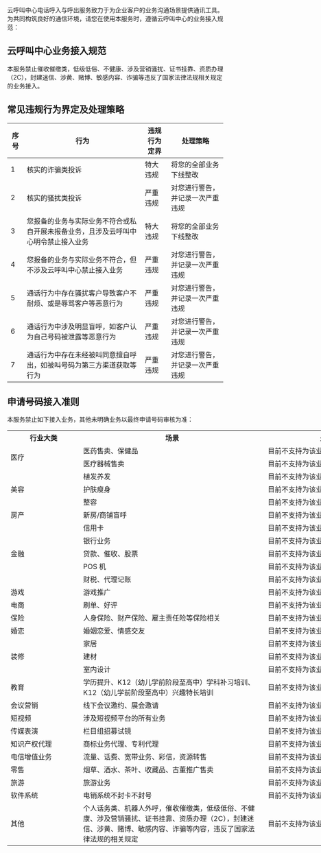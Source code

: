 云呼叫中心电话呼入与呼出服务致力于为企业客户的业务沟通场景提供通讯工具。为共同构筑良好的通信环境，请您在使用本服务时，遵循云呼叫中心的业务接入规范：

## 云呼叫中心业务接入规范
本服务禁止催收催缴类，低级低俗、不健康、涉及营销骚扰、证书挂靠、资质办理（2C），封建迷信、涉黄、赌博、敏感内容、诈骗等违反了国家法律法规相关规定的业务接入。

## 常见违规行为界定及处理策略
| 序号 | 行为                                         | 违规行为定界 | 处理策略              |
| -- | ------------------------------------------ | ------ | ----------------- |
| 1  | 核实的诈骗类投诉                                   | 特大违规   | 将您的全部业务下线整改      |
| 2  | 核实的骚扰类投诉                                   | 严重违规   | 对您进行警告，并记录一次严重违规 |
| 3  | 您报备的业务与实际业务不符合或私自开展未报备业务，且涉及云呼叫中心明令禁止接入业务 | 特大违规   | 将您的全部业务下线整改      |
| 4  | 您报备的业务与实际业务不符合，但不涉及云呼叫中心禁止接入业务              | 严重违规   | 对您进行警告，并记录一次严重违规 |
| 5  | 通话行为中存在骚扰客户导致客户不耐烦、或是辱骂客户等恶意行为             | 严重违规   | 对您进行警告，并记录一次严重违规 |
| 6  | 通话行为中涉及明显盲呼，如客户认为自己号码被泄露等恶意行为              | 严重违规   | 对您进行警告，并记录一次严重违规 |
| 7  | 通话行为中存在未经被叫同意擅自呼出，如被叫号码为第三方渠道获取等行为         | 严重违规   | 对您进行警告，并记录一次严重违规 |

## 申请号码接入准则
本服务禁止如下接入业务，其他未明确业务以最终申请号码审核为准：
<table border=0 cellpadding=0 cellspacing=0 width=876 style='border-collapse:
 collapse;table-layout:fixed;width:727pt'>
 <col width=153 style='mso-width-source:userset;mso-width-alt:4896;width:115pt'>
 <col width=415 style='mso-width-source:userset;mso-width-alt:13280;width:311pt'>
 
 <tr height=19 style='height:14.25pt'>
  <th height=19 class=xl66 width=153 style='height:14.25pt;width:115pt'>行业大类</td>
  <th class=xl66 width=415 style='width:311pt'>场景</td>
  <th class=xl66 width=308 style='width:231pt'>处理建议</td>
 </tr>
 <tr height=19 style='height:14.25pt'>
  <td rowspan=2 height=38 class=xl66 style='height:28.5pt'>医疗</td>
  <td class=xl66>医药售卖、保健品</td>
  <td class=xl66>目前不支持为该业务申请号码，请谅解</td>
 </tr>
 <tr height=19 style='height:14.25pt'>
  <td height=19 class=xl66 style='height:14.25pt'>医疗器械售卖</td>
  <td class=xl66>目前不支持为该业务申请号码，请谅解</td>
 </tr>
 <tr height=19 style='height:14.25pt'>
  <td rowspan=3 height=57 class=xl66 style='height:42.75pt'>美容</td>
  <td class=xl66>植发养发</td>
  <td class=xl66>目前不支持为该业务申请号码，请谅解</td>
 </tr>
 <tr height=19 style='height:14.25pt'>
  <td height=19 class=xl66 style='height:14.25pt'>护肤瘦身</td>
  <td class=xl66>目前不支持为该业务申请号码，请谅解</td>
 </tr>
 <tr height=19 style='height:14.25pt'>
  <td height=19 class=xl66 style='height:14.25pt'>整容</td>
  <td class=xl66>目前不支持为该业务申请号码，请谅解</td>
 </tr>
 <tr height=19 style='height:14.25pt'>
  <td height=19 class=xl66 style='height:14.25pt'>房产</td>
  <td class=xl66>新房/商铺盲呼</td>
  <td class=xl66>目前不支持为该业务申请号码，请谅解</td>
 </tr>
 <tr height=19 style='height:14.25pt'>
  <td rowspan=5 height=95 class=xl66 style='height:71.25pt'>金融</td>
  <td class=xl66>信用卡</td>
  <td class=xl66>目前不支持为该业务申请号码，请谅解</td>
 </tr>
 <tr height=19 style='height:14.25pt'>
  <td height=19 class=xl66 style='height:14.25pt'>银行业务</td>
  <td class=xl66>目前不支持为该业务申请号码，请谅解</td>
 </tr>
 <tr height=19 style='height:14.25pt'>
  <td height=19 class=xl66 style='height:14.25pt'>贷款、催收、股票</td>
  <td class=xl66>目前不支持为该业务申请号码，请谅解</td>
 </tr>
 <tr height=19 style='height:14.25pt'>
  <td height=19 class=xl66 style='height:14.25pt'><span lang=EN-US>POS 机</span></td>
  <td class=xl66>目前不支持为该业务申请号码，请谅解</td>
 </tr>
 <tr height=19 style='height:14.25pt'>
  <td height=19 class=xl66 style='height:14.25pt'>财税、代理记账</td>
  <td class=xl66>目前不支持为该业务申请号码，请谅解</td>
 </tr>
 <tr height=19 style='height:14.25pt'>
  <td height=19 class=xl66 style='height:14.25pt'>游戏</td>
  <td class=xl66>游戏推广</td>
  <td class=xl66>目前不支持为该业务申请号码，请谅解</td>
 </tr>
 <tr height=19 style='height:14.25pt'>
  <td height=19 class=xl66 style='height:14.25pt'>电商</td>
  <td class=xl66>刷单、好评</td>
  <td class=xl66>目前不支持为该业务申请号码，请谅解</td>
 </tr>
 <tr height=19 style='height:14.25pt'>
  <td height=19 class=xl66 style='height:14.25pt'>保险</td>
  <td class=xl66>人身保险、财产保险、雇主责任险等保险相关</td>
  <td class=xl66>目前不支持为该业务申请号码，请谅解</td>
 </tr>
 <tr height=19 style='height:14.25pt'>
  <td height=19 class=xl66 style='height:14.25pt'>婚恋</td>
  <td class=xl66>婚姻恋爱、情感交友</td>
  <td class=xl66>目前不支持为该业务申请号码，请谅解</td>
 </tr>
 <tr height=19 style='height:14.25pt'>
  <td rowspan=3 height=57 class=xl66 style='height:42.75pt'>装修</td>
  <td class=xl66>家居</td>
  <td class=xl66>目前不支持为该业务申请号码，请谅解</td>
 </tr>
 <tr height=19 style='height:14.25pt'>
  <td height=19 class=xl66 style='height:14.25pt'>建材</td>
  <td class=xl66>目前不支持为该业务申请号码，请谅解</td>
 </tr>
 <tr height=19 style='height:14.25pt'>
  <td height=19 class=xl66 style='height:14.25pt'>室内设计</td>
  <td class=xl66>目前不支持为该业务申请号码，请谅解</td>
 </tr>
 <tr height=19 style='height:14.25pt'>
  <td height=19 class=xl65 width=153 style='height:14.25pt;width:115pt'>教育</td>
  <td class=xl66>学历提升、K12（幼儿学前阶段至高中）学科补习培训、K12（幼儿学前阶段至高中）兴趣特长培训</td>
  <td class=xl66>目前不支持为该业务申请号码，请谅解</td>
 </tr>
 <tr height=19 style='height:14.25pt'>
  <td height=19 class=xl66 style='height:14.25pt'>会议营销</td>
  <td class=xl66>线下会议邀约、展会邀请</td>
  <td class=xl66>目前不支持为该业务申请号码，请谅解</td>
 </tr>
 <tr height=19 style='height:14.25pt'>
  <td height=19 class=xl66 style='height:14.25pt'>短视频</td>
  <td class=xl66>涉及短视频平台的所有业务</td>
  <td class=xl66>目前不支持为该业务申请号码，请谅解</td>
 </tr>
 <tr height=19 style='height:14.25pt'>
  <td height=19 class=xl66 style='height:14.25pt'>传媒表演</td>
  <td class=xl66>栏目组招募试镜</td>
  <td class=xl66>目前不支持为该业务申请号码，请谅解</td>
 </tr>
 <tr height=19 style='height:14.25pt'>
  <td height=19 class=xl66 style='height:14.25pt'>知识产权代理</td>
  <td class=xl66>商标业务代理、专利代理</td>
  <td class=xl66>目前不支持为该业务申请号码，请谅解</td>
 </tr>
 <tr height=19 style='height:14.25pt'>
  <td height=19 class=xl66 style='height:14.25pt'>电信增值业务</td>
  <td class=xl66>流量、话费、宽带业务、彩信，资源转售</td>
  <td class=xl66>目前不支持为该业务申请号码，请谅解</td>
 </tr>
 <tr height=19 style='height:14.25pt'>
  <td height=19 class=xl66 style='height:14.25pt'>零售</td>
  <td class=xl66>烟草、酒水、茶叶、收藏品、古董推广售卖</td>
  <td class=xl66>目前不支持为该业务申请号码，请谅解</td>
 </tr>
 <tr height=19 style='height:14.25pt'>
  <td height=19 class=xl66 style='height:14.25pt'>旅游</td>
  <td class=xl66>旅游业务</td>
  <td class=xl66>目前不支持为该业务申请号码，请谅解</td>
 </tr>
 <tr height=19 style='height:14.25pt'>
  <td height=19 class=xl66 style='height:14.25pt'>软件系统</td>
  <td class=xl66>电销系统不封卡不封号</td>
  <td class=xl66>目前不支持为该业务申请号码，请谅解</td>
 </tr>
 <tr height=45 style='height:33.75pt'>
  <td height=45 class=xl66 style='height:33.75pt'>其他</td>
  <td class=xl65 width=415 style='width:311pt'>个人话务类、机器人外呼，催收催缴类，低级低俗、不健康、涉及营销骚扰、证书挂靠、资质办理（2C），封建迷信、涉黄、赌博、敏感内容、诈骗等内容，违反了国家法律法规的相关规定</td>
  <td class=xl66>目前不支持为该业务申请号码，请谅解</td>
 </tr>
</table>

